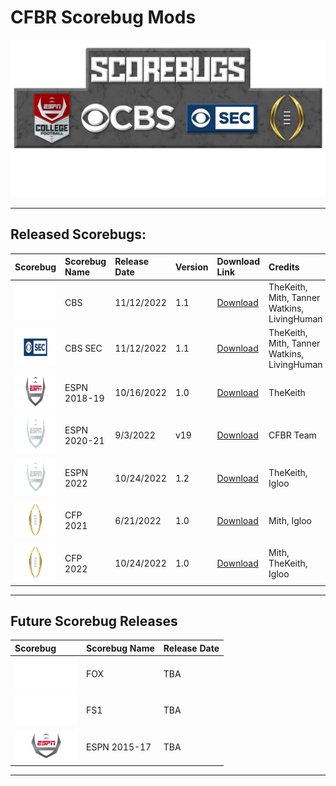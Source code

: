 # CFBR Scorebug Mods

<p align="center">
  <img width="750" src="assets/images/LogoShadow.png">
</p>

---------

## Released Scorebugs:
| **Scorebug** | **Scorebug Name** | **Release Date** | **Version** | **Download Link** | **Credits** |
|:--------|:-----|:----|:---|:----|:--|
| <img height="60" width="130" src="assets/images/CBS.png"> | CBS | 11/12/2022 | 1.1 |  [Download](https://github.com/dylanhale/ScorebugMods/blob/main/Scorebugs/CBS/index.md) | TheKeith, Mith, Tanner Watkins, LivingHuman
| <img height="60" width="130" src="assets/images/CBSSEC.png"> | CBS SEC | 11/12/2022 | 1.1 | [Download](https://github.com/dylanhale/ScorebugMods/blob/main/Scorebugs/CBS%20SEC/index.md) | TheKeith, Mith, Tanner Watkins, LivingHuman
| <img height="60" width="130" src="assets/images/ESPN15-20.png"> | ESPN 2018-19 | 10/16/2022 | 1.0 | [Download](https://github.com/dylanhale/ScorebugMods/blob/main/Scorebugs/ESPN%2018-19/index.md) | TheKeith
| <img height="60" width="130" src="assets/images/ESPN20-22.png"> | ESPN 2020-21 | 9/3/2022 | v19 | [Download](https://github.com/dylanhale/ScorebugMods/blob/main/Scorebugs/ESPN%202021/index.md) | CFBR Team
| <img height="60" width="130" src="assets/images/ESPN20-22.png"> | ESPN 2022 | 10/24/2022 | 1.2 | [Download](https://github.com/dylanhale/ScorebugMods/blob/main/Scorebugs/ESPN%202022/index.md) | TheKeith, Igloo
| <img height="60" width="130" src="assets/images/CFP.png"> | CFP 2021 | 6/21/2022 | 1.0 | [Download](https://github.com/dylanhale/ScorebugMods/blob/main/Scorebugs/CFP%202021/index.md) | Mith, Igloo
| <img height="60" width="130" src="assets/images/CFP.png"> | CFP 2022 | 10/24/2022 | 1.0 | [Download](https://github.com/dylanhale/ScorebugMods/blob/main/Scorebugs/CFP%202022/index.md) | Mith, TheKeith, Igloo

---------
## Future Scorebug Releases
| **Scorebug** | **Scorebug Name** | **Release Date** |
|:--------|:-----|:----|
| <img height="50" width="100" src="assets/images/FOX.png"> | FOX | TBA
| <img height="50" width="100" src="assets/images/FS1.png"> | FS1 | TBA
| <img height="50" width="100" src="assets/images/ESPN15-20.png"> | ESPN 2015-17 | TBA
---------
